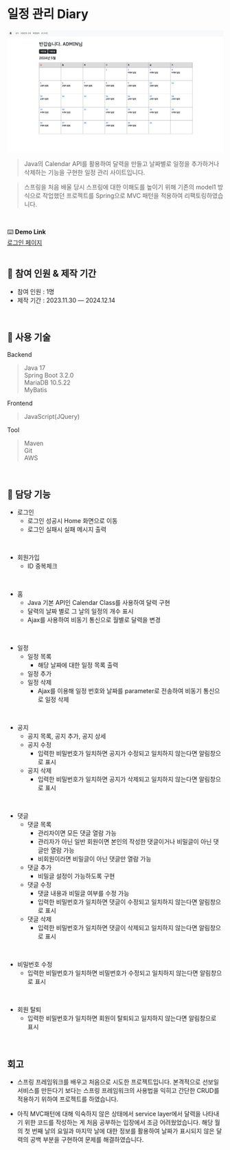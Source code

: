 # 일정 관리 Diary
![Diary.png](README/Diary.png)
> Java의 Calendar API를 활용하여 달력을 만들고 날짜별로 일정을 추가하거나 삭제하는 기능을 구현한 일정 관리 사이트입니다.

> 스프링을 처음 배울 당시 스프링에 대한 이해도를 높이기 위해 기존의 model1 방식으로 작업했던 프로젝트를 Spring으로 MVC 패턴을 적용하여 리팩토링하였습니다. 
<br>

⌨️ **Demo Link**<br>
[로그인 페이지](http://52.78.98.70/diary/login)<br>
<br>

## 📍 참여 인원 & 제작 기간
- 참여 인원 : 1명 
- 제작 기간 : 2023.11.30 — 2024.12.14

<br>

## 📍 사용 기술
Backend
>Java 17<br>
>Spring Boot 3.2.0<br>
>MariaDB 10.5.22<br>
>MyBatis
  
Frontend
>JavaScript(JQuery)
  
Tool
>Maven<br>
>Git<br>
>AWS

<br>

## 📍 담당 기능
- 로그인
    - 로그인 성공시 Home 화면으로 이동
    - 로그인 실패시 실패 메시지 출력
<br>

- 회원가입
    - ID 중복체크
<br>

- 홈
    - Java 기본 API인 Calendar Class를 사용하여 달력 구현
    - 달력의 날짜 별로 그 날의 일정의 개수 표시
    - Ajax를 사용하여 비동기 통신으로 월별로 달력을 변경
<br>

- 일정
    - 일정 목록
        - 해당 날짜에 대한 일정 목록 출력
    - 일정 추가
    - 일정 삭제
        - Ajax를 이용해 일정 번호와 날짜를 parameter로 전송하여 비동기 통신으로 일정 삭제
<br>

- 공지
    - 공지 목록, 공지 추가, 공지 상세
    - 공지 수정
        - 입력한 비밀번호가 일치하면 공지가 수정되고 일치하지 않는다면 알림창으로 표시
    - 공지 삭제
        - 입력한 비밀번호가 일치하면 공지가 삭제되고 일치하지 않는다면 알림창으로 표시
<br>

- 댓글
    - 댓글 목록
        - 관리자이면 모든 댓글 열람 가능
        - 관리자가 아닌 일반 회원이면 본인의 작성한 댓글이거나 비밀글이 아닌 댓글만 열람 가능
        - 비회원이라면 비밀글이 아닌 댓글만 열람 가능
    - 댓글 추가
        - 비밀글 설정이 가능하도록 구현
    - 댓글 수정
        - 댓글 내용과 비밀글 여부를 수정 가능
        - 입력한 비밀번호가 일치하면 댓글이 수정되고 일치하지 않는다면 알림창으로 표시
    - 댓글 삭제
        - 입력한 비밀번호가 일치하면 댓글이 삭제되고 일치하지 않는다면 알림창으로 표시
<br>

- 비밀번호 수정
    - 입력한 비밀번호가 일치하면 비밀번호가 수정되고 일치하지 않는다면 알림창으로 표시
<br>

- 회원 탈퇴
    - 입력한 비밀번호가 일치하면 회원이 탈퇴되고 일치하지 않는다면 알림창으로 표시

<br>

## 회고
- 스프링 프레임워크를 배우고 처음으로 시도한 프로젝트입니다. 본격적으로 선보일 서비스를 만든다기 보다는 스프링 프레임워크의 사용법을 익히고 간단한 CRUD를 적용하기 위하여 프로젝트를 하였습니다.

- 아직 MVC패턴에 대해 익숙하지 않은 상태에서 service layer에서 달력을 나타내기 위한 코드를 작성하는 게 처음 공부하는 입장에서 조금 어려웠었습니다. 해당 월의 첫 번째 날의 요일과 마지막 날에 대한 정보를 활용하여 날짜가 표시되지 않은 달력의 공백 부분을 구현하여 문제를 해결하였습니다.